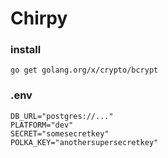 # Chirpy
### install
```
go get golang.org/x/crypto/bcrypt
```

### .env
```
DB_URL="postgres://..."
PLATFORM="dev"
SECRET="somesecretkey"
POLKA_KEY="anothersupersecretkey"
```
